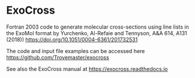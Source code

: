# ExoCross
Fortran 2003 code to generate molecular cross-sections using line lists in the ExoMol format by Yurchenko, Al-Refaie and Tennyson, A&A 614, A131 (2018)) https://doi.org/10.1051/0004-6361/201732531

The code and input file examples can be accessed here https://github.com/Trovemaster/exocross

See also the ExoCross manual at https://exocross.readthedocs.io
